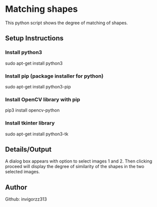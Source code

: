 # Matching shapes
This python script shows the degree of matching of shapes.

## Setup Instructions
### Install python3
sudo apt-get install python3
### Install pip (package installer for python)
sudo apt-get install python3-pip
### Install OpenCV library with pip
pip3 install opencv-python
### Install tkinter library
sudo apt-get install python3-tk

## Details/Output
A dialog box appears with option to select images 1 and 2. Then clicking proceed will display the degree of similarity of the shapes in the two selected images.

## Author
Github: invigorzz313